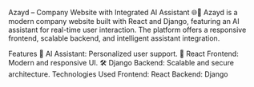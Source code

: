 Azayd – Company Website with Integrated AI Assistant 🌐🤖
Azayd is a modern company website built with React and Django, featuring an AI assistant for real-time user interaction. The platform offers a responsive frontend, scalable backend, and intelligent assistant integration.

Features
💬 AI Assistant: Personalized user support.
🌟 React Frontend: Modern and responsive UI.
🛠 Django Backend: Scalable and secure architecture.
Technologies Used
Frontend: React
Backend: Django



